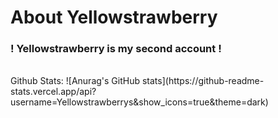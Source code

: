 # About Yellowstrawberry
### ! Yellowstrawberry is my second account !

<br/>
Github Stats:
![Anurag's GitHub stats](https://github-readme-stats.vercel.app/api?username=Yellowstrawberrys&show_icons=true&theme=dark)
